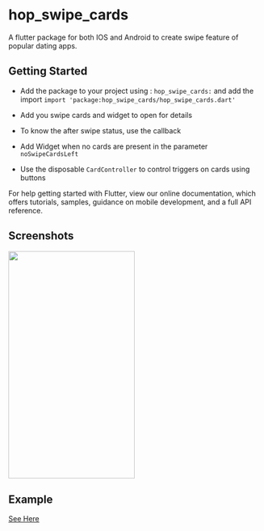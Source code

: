 # hop_swipe_cards

A flutter package for both IOS and Android to create swipe feature of popular dating apps.

## Getting Started

* Add the package to your project using : ```hop_swipe_cards:``` and add the import ```import 'package:hop_swipe_cards/hop_swipe_cards.dart'```

* Add you swipe cards and widget to open for details

* To know the after swipe status, use the callback

* Add Widget when no cards are present in the parameter ```noSwipeCardsLeft```

* Use the disposable ```CardController``` to control triggers on cards using buttons

For help getting started with Flutter, view our online documentation, which offers tutorials, samples, guidance on mobile development, and a full API reference.

## Screenshots

<img src="/images/hop_card.gif" width="250" height="450"/>

## Example

[See Here](./example/example/lib)
